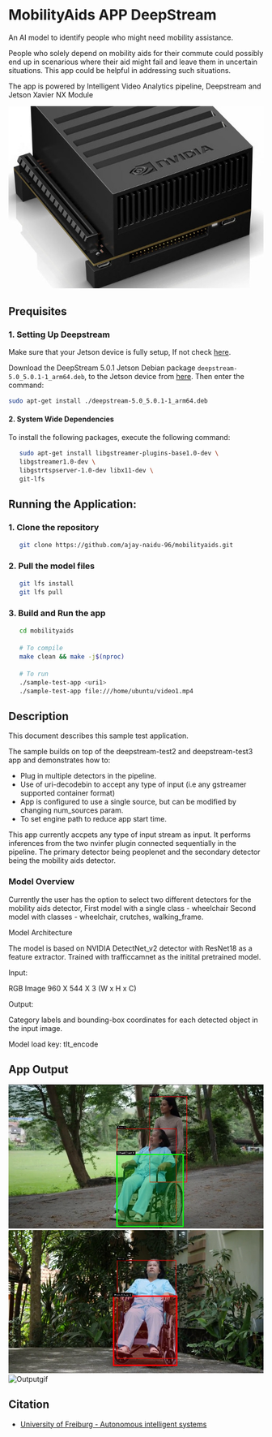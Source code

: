 # MobilityAids APP DeepStream
An AI model to identify people who might need mobility assistance.

People who solely depend on mobility aids for their commute could possibly end up
in scenarious where their aid might fail and leave them in uncertain situations. This app could be helpful in addressing such situations.

The app is powered by Intelligent Video Analytics pipeline, Deepstream and Jetson Xavier NX Module

![Sample3](media/xavier.jpg)

## Prequisites

### 1. Setting Up Deepstream

Make sure that your Jetson device is fully setup, If not check [here](https://docs.nvidia.com/jetson/jetpack/install-jetpack/index.html).

Download the DeepStream 5.0.1 Jetson Debian package `deepstream-5.0_5.0.1-1_arm64.deb`, to the Jetson device from [here](https://developer.nvidia.com/assets/Deepstream/5.0/ga/secure/deepstream_sdk_5.0.1_amd64.deb). Then enter the command:

```bash
sudo apt-get install ./deepstream-5.0_5.0.1-1_arm64.deb
```

#### 2. System Wide Dependencies

To install the following packages, execute the following command:

```sh
   sudo apt-get install libgstreamer-plugins-base1.0-dev \
   libgstreamer1.0-dev \
   libgstrtspserver-1.0-dev libx11-dev \
   git-lfs
```

## Running the Application:

### 1. Clone the repository

```sh
   git clone https://github.com/ajay-naidu-96/mobilityaids.git
```

### 2. Pull the model files

```sh
   git lfs install
   git lfs pull
```

### 3. Build and Run the app

```sh
   cd mobilityaids

   # To compile
   make clean && make -j$(nproc)

   # To run
   ./sample-test-app <uri1>
   ./sample-test-app file:///home/ubuntu/video1.mp4

```

## Description

This document describes this sample test application.

The sample builds on top of the deepstream-test2 and deepstream-test3 app and demonstrates how to:

* Plug in multiple detectors in the pipeline.
* Use of uri-decodebin to accept any type of input (i.e any gstreamer supported container format)
* App is configured to use a single source, but can be modified by changing num_sources param.
* To set engine path to reduce app start time.

This app currently accpets any type of input stream as input. It performs inferences from the two nvinfer plugin connected sequentially in the pipeline. The primary detector being peoplenet and the secondary detector being the mobility aids detector.

### Model Overview

Currently the user has the option to select two different detectors for the mobility aids detector,
First model with a single class - wheelchair
Second model with classes - wheelchair, crutches, walking_frame.

Model Architecture

The model is based on NVIDIA DetectNet_v2 detector with ResNet18 as a feature extractor. Trained with trafficcamnet as the initital pretrained model.

Input:

RGB Image 960 X 544 X 3 (W x H x C)

Output:

Category labels and bounding-box coordinates for each detected object in the input image.

Model load key: tlt_encode

## App Output

![Sample1](media/sam1.png)
![Sample2](media/sam2.png)
![Outputgif](media/ezgif.com-video-to-gif.gif)

##

## Citation

* [University of Freiburg - Autonomous intelligent systems](http://mobility-aids.informatik.uni-freiburg.de/)
